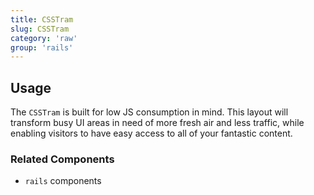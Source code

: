 ```yaml
---
title: CSSTram
slug: CSSTram
category: 'raw'
group: 'rails'
---
```


## Usage

The `CSSTram` is built for low JS consumption in mind. This layout will transform busy UI areas in need of more fresh air and less traffic, while enabling visitors to have easy access to all of your fantastic content.

### Related Components

- `rails` components
